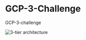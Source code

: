 # GCP-3-Challenge
GCP-3-challenge


![3-tier architecture](https://user-images.githubusercontent.com/86319871/211416418-a9a412bc-afec-4904-ab6f-0aacd4d6089b.png)
